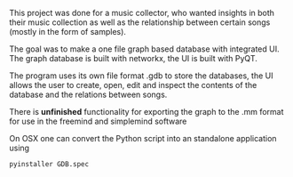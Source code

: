 This project was done for a music collector, who wanted insights in both their music collection as well as the relationship between certain songs (mostly in the form of samples).

The goal was to make a one file graph based database with integrated UI.
The graph database is built with networkx, the UI is built with PyQT.

The program uses its own file format .gdb to store the databases, the UI allows the user to create, open, edit and inspect the contents of the database and the relations between songs.

There is **unfinished** functionality for exporting the graph to the .mm format for use in the freemind and simplemind software

On OSX one can convert the Python script into an standalone application using
```
pyinstaller GDB.spec
```
